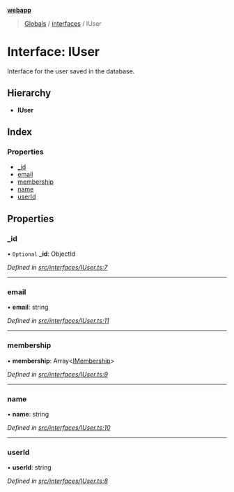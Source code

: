 **[webapp](../README.md)**

> [Globals](../globals.md) / [interfaces](../modules/interfaces.md) / IUser

# Interface: IUser

Interface for the user saved in the database.

## Hierarchy

* **IUser**

## Index

### Properties

* [\_id](interfaces.iuser.md#_id)
* [email](interfaces.iuser.md#email)
* [membership](interfaces.iuser.md#membership)
* [name](interfaces.iuser.md#name)
* [userId](interfaces.iuser.md#userid)

## Properties

### \_id

• `Optional` **\_id**: ObjectId

*Defined in [src/interfaces/IUser.ts:7](https://github.com/BESTUPC/voting-web-app/blob/3f5c425/src/interfaces/IUser.ts#L7)*

___

### email

•  **email**: string

*Defined in [src/interfaces/IUser.ts:11](https://github.com/BESTUPC/voting-web-app/blob/3f5c425/src/interfaces/IUser.ts#L11)*

___

### membership

•  **membership**: Array<[IMembership](../modules/interfaces.md#imembership)\>

*Defined in [src/interfaces/IUser.ts:9](https://github.com/BESTUPC/voting-web-app/blob/3f5c425/src/interfaces/IUser.ts#L9)*

___

### name

•  **name**: string

*Defined in [src/interfaces/IUser.ts:10](https://github.com/BESTUPC/voting-web-app/blob/3f5c425/src/interfaces/IUser.ts#L10)*

___

### userId

•  **userId**: string

*Defined in [src/interfaces/IUser.ts:8](https://github.com/BESTUPC/voting-web-app/blob/3f5c425/src/interfaces/IUser.ts#L8)*
